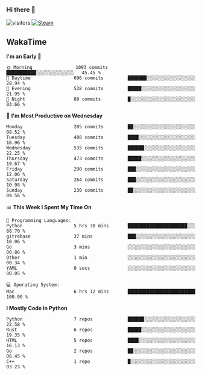 ### Hi there 👋

![visitors](https://visitor-badge.glitch.me/badge?page_id=zhourunlai)
[![Steam](https://img.shields.io/badge/dynamic/json?url=https%3A%2F%2Fapi.swo.moe%2Fstats%2Fsteamgames%2F76561198285156854&query=count&color=0b1a37&label=Steam&labelColor=134375&logo=steam&suffix=+games&cacheSeconds=3600)](http://steamcommunity.com/profiles/76561198285156854)

## WakaTime
<!--START_SECTION:waka-->
**I'm an Early 🐤** 

```text
🌞 Morning                1093 commits        ███████████░░░░░░░░░░░░░░   45.45 % 
🌆 Daytime                696 commits         ███████░░░░░░░░░░░░░░░░░░   28.94 % 
🌃 Evening                528 commits         █████░░░░░░░░░░░░░░░░░░░░   21.95 % 
🌙 Night                  88 commits          █░░░░░░░░░░░░░░░░░░░░░░░░   03.66 % 
```
📅 **I'm Most Productive on Wednesday** 

```text
Monday                   205 commits         ██░░░░░░░░░░░░░░░░░░░░░░░   08.52 % 
Tuesday                  408 commits         ████░░░░░░░░░░░░░░░░░░░░░   16.96 % 
Wednesday                535 commits         ██████░░░░░░░░░░░░░░░░░░░   22.25 % 
Thursday                 473 commits         █████░░░░░░░░░░░░░░░░░░░░   19.67 % 
Friday                   290 commits         ███░░░░░░░░░░░░░░░░░░░░░░   12.06 % 
Saturday                 264 commits         ███░░░░░░░░░░░░░░░░░░░░░░   10.98 % 
Sunday                   230 commits         ██░░░░░░░░░░░░░░░░░░░░░░░   09.56 % 
```


📊 **This Week I Spent My Time On** 

```text
💬 Programming Languages: 
Python                   5 hrs 30 mins       ██████████████████████░░░   88.70 % 
gitrebase                37 mins             ███░░░░░░░░░░░░░░░░░░░░░░   10.06 % 
Go                       3 mins              ░░░░░░░░░░░░░░░░░░░░░░░░░   00.86 % 
Other                    1 min               ░░░░░░░░░░░░░░░░░░░░░░░░░   00.34 % 
YAML                     0 secs              ░░░░░░░░░░░░░░░░░░░░░░░░░   00.05 % 

💻 Operating System: 
Mac                      6 hrs 12 mins       █████████████████████████   100.00 % 
```

**I Mostly Code in Python** 

```text
Python                   7 repos             ██████░░░░░░░░░░░░░░░░░░░   22.58 % 
Rust                     6 repos             █████░░░░░░░░░░░░░░░░░░░░   19.35 % 
HTML                     5 repos             ████░░░░░░░░░░░░░░░░░░░░░   16.13 % 
Go                       2 repos             ██░░░░░░░░░░░░░░░░░░░░░░░   06.45 % 
C++                      1 repo              █░░░░░░░░░░░░░░░░░░░░░░░░   03.23 % 
```




<!--END_SECTION:waka-->
